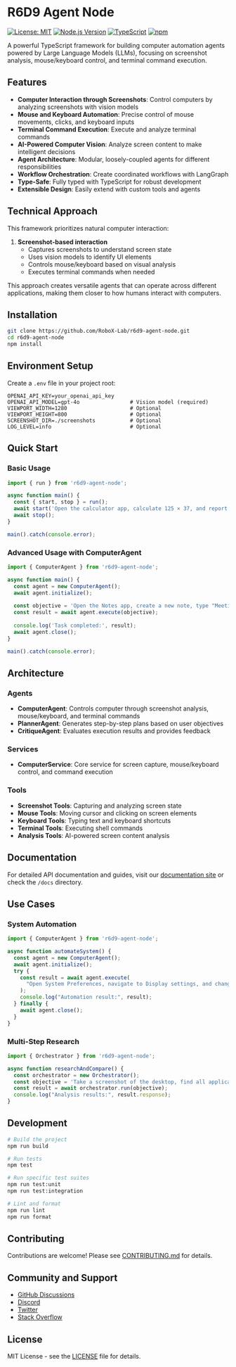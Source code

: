 # R6D9 Agent Node

[![License: MIT](https://img.shields.io/badge/License-MIT-blue.svg)](https://opensource.org/licenses/MIT)
[![Node.js Version](https://img.shields.io/badge/node-%3E%3D20.0.0-brightgreen.svg)](https://nodejs.org/)
[![TypeScript](https://img.shields.io/badge/TypeScript-%3E%3D5.0.0-blue.svg)](https://www.typescriptlang.org/)
[![npm](https://img.shields.io/npm/v/r6d9-agent-node.svg)](https://www.npmjs.com/package/r6d9-agent-node)

A powerful TypeScript framework for building computer automation agents powered by Large Language Models (LLMs), focusing on screenshot analysis, mouse/keyboard control, and terminal command execution.

## Features

- **Computer Interaction through Screenshots**: Control computers by analyzing screenshots with vision models
- **Mouse and Keyboard Automation**: Precise control of mouse movements, clicks, and keyboard inputs
- **Terminal Command Execution**: Execute and analyze terminal commands
- **AI-Powered Computer Vision**: Analyze screen content to make intelligent decisions
- **Agent Architecture**: Modular, loosely-coupled agents for different responsibilities
- **Workflow Orchestration**: Create coordinated workflows with LangGraph
- **Type-Safe**: Fully typed with TypeScript for robust development
- **Extensible Design**: Easily extend with custom tools and agents

## Technical Approach

This framework prioritizes natural computer interaction:

1. **Screenshot-based interaction**
   - Captures screenshots to understand screen state
   - Uses vision models to identify UI elements
   - Controls mouse/keyboard based on visual analysis
   - Executes terminal commands when needed

This approach creates versatile agents that can operate across different applications, making them closer to how humans interact with computers.

## Installation

```bash
git clone https://github.com/RoboX-Lab/r6d9-agent-node.git
cd r6d9-agent-node
npm install
```

## Environment Setup

Create a `.env` file in your project root:

```
OPENAI_API_KEY=your_openai_api_key
OPENAI_API_MODEL=gpt-4o                # Vision model (required)
VIEWPORT_WIDTH=1280                    # Optional 
VIEWPORT_HEIGHT=800                    # Optional
SCREENSHOT_DIR=./screenshots           # Optional
LOG_LEVEL=info                         # Optional
```

## Quick Start

### Basic Usage

```typescript
import { run } from 'r6d9-agent-node';

async function main() {
  const { start, stop } = run();
  await start('Open the calculator app, calculate 125 × 37, and report the result');
  await stop();
}

main().catch(console.error);
```

### Advanced Usage with ComputerAgent

```typescript
import { ComputerAgent } from 'r6d9-agent-node';

async function main() {
  const agent = new ComputerAgent();
  await agent.initialize();
  
  const objective = 'Open the Notes app, create a new note, type "Meeting agenda for tomorrow", and save it';
  const result = await agent.execute(objective);
  
  console.log('Task completed:', result);
  await agent.close();
}

main().catch(console.error);
```

## Architecture

### Agents
- **ComputerAgent**: Controls computer through screenshot analysis, mouse/keyboard, and terminal commands
- **PlannerAgent**: Generates step-by-step plans based on user objectives
- **CritiqueAgent**: Evaluates execution results and provides feedback

### Services
- **ComputerService**: Core service for screen capture, mouse/keyboard control, and command execution

### Tools
- **Screenshot Tools**: Capturing and analyzing screen state
- **Mouse Tools**: Moving cursor and clicking on screen elements
- **Keyboard Tools**: Typing text and keyboard shortcuts
- **Terminal Tools**: Executing shell commands
- **Analysis Tools**: AI-powered screen content analysis

## Documentation

For detailed API documentation and guides, visit our [documentation site](https://docs.robox-lab.org/r6d9-agent-node) or check the `/docs` directory.

## Use Cases

### System Automation
```typescript
import { ComputerAgent } from 'r6d9-agent-node';

async function automateSystem() {
  const agent = new ComputerAgent();
  await agent.initialize();
  try {
    const result = await agent.execute(
      "Open System Preferences, navigate to Display settings, and change the screen resolution to 1920x1080"
    );
    console.log("Automation result:", result);
  } finally {
    await agent.close();
  }
}
```

### Multi-Step Research
```typescript
import { Orchestrator } from 'r6d9-agent-node';

async function researchAndCompare() {
  const orchestrator = new Orchestrator();
  const objective = 'Take a screenshot of the desktop, find all application icons, and create a list with their positions';
  const result = await orchestrator.run(objective);
  console.log("Analysis results:", result.response);
}
```

## Development

```bash
# Build the project
npm run build

# Run tests
npm test

# Run specific test suites
npm run test:unit
npm run test:integration

# Lint and format
npm run lint
npm run format
```

## Contributing

Contributions are welcome! Please see [CONTRIBUTING.md](./docs/CONTRIBUTING.md) for details.

## Community and Support

- [GitHub Discussions](https://github.com/RoboX-Lab/r6d9-agent-node/discussions)
- [Discord](https://r6d9.com/discord)
- [Twitter](https://x.com/Roboagent69)
- [Stack Overflow](https://stackoverflow.com/questions/tagged/r6d9-agent-node)

## License

MIT License - see the [LICENSE](./LICENSE) file for details.
